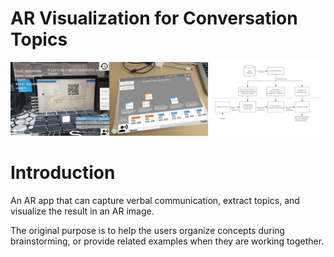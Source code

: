 # AR Visualization for Conversation Topics

![screenshot](Assets/dv2.png)

# Introduction

An AR app that can capture verbal communication, extract topics, and visualize the result in an AR image. 

The original purpose is to help the users organize concepts during brainstorming, or provide related examples when they are working together.
